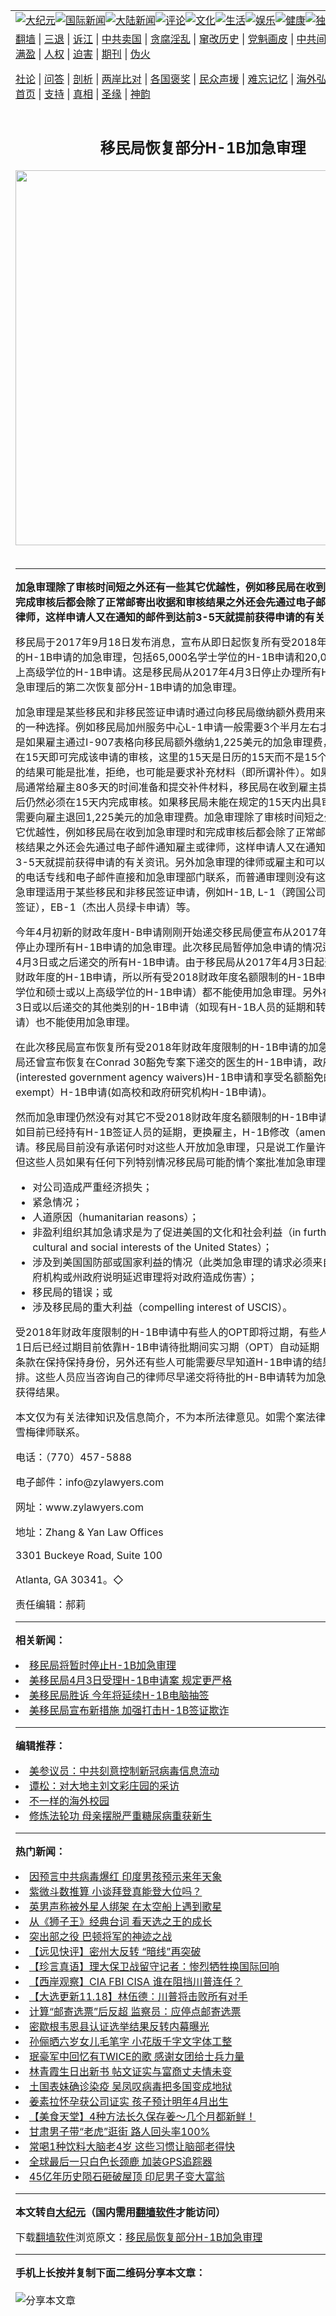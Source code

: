<a name="1" id="1" target="_blank"></a><span id="1"></span>
<table align=center border="0"><tr><td colspan="2" VALIGN=TOP><a href="https://github.com/addmgv395/djy/blob/master/gb/nsc413.md#1"><img src="https://raw.githubusercontent.com/addmgv395/www/master/t/djy/1.jpg" title="大纪元"></a><a href="https://github.com/addmgv395/djy/blob/master/gb/n24hr.md#1"><img src="https://raw.githubusercontent.com/addmgv395/www/master/t/djy/3.jpg" title="国际新闻"></a><a href="https://github.com/addmgv395/djy/blob/master/gb/nsc413.md#1"><img src="https://raw.githubusercontent.com/addmgv395/www/master/t/djy/4.jpg" title="大陆新闻"></a><a href="https://github.com/addmgv395/djy/blob/master/gb/news392.md#1"><img src="https://raw.githubusercontent.com/addmgv395/www/master/t/djy/5.jpg" title="评论"></a><a href="https://github.com/addmgv395/djy/blob/master/gb/news2007.md#1"><img src="https://raw.githubusercontent.com/addmgv395/www/master/t/djy/6.jpg" title="文化"></a><a href="https://github.com/addmgv395/djy/blob/master/gb/news2008.md#1"><img src="https://raw.githubusercontent.com/addmgv395/www/master/t/djy/7.jpg" title="生活"></a><a href="https://github.com/addmgv395/djy/blob/master/gb/ncyule.md#1"><img src="https://raw.githubusercontent.com/addmgv395/www/master/t/djy/8.jpg" title="娱乐"></a><a href="https://github.com/addmgv395/djy/blob/master/gb/nsc1002.md#1"><img src="https://raw.githubusercontent.com/addmgv395/www/master/t/djy/9.jpg" title="健康"><a href="https://github.com/addmgv395/djy/blob/master/gb/nf6092.md#1"><img src="https://raw.githubusercontent.com/addmgv395/www/master/t/djy/10a.jpg" title="独家"></a><a href="https://github.com/addmgv395/djy/blob/master/gb/nf4514.md#1"><img src="https://raw.githubusercontent.com/addmgv395/www/master/t/djy/12a.jpg" title="头条"></a></td></tr>
<tr><td colspan="2" VALIGN=TOP><a target="_blank" href="https://github.com/addmgv395/www/blob/master/README.md?zsrh#1">翻墙</a> | <a target="_blank" href="https://github.com/addmgv395/djy/blob/master/gb/nf5657.md#1">三退</a> | <a target="_blank" href="https://github.com/addmgv395/djy/blob/master/gb/nf6124.md#1">诉江</a> | <a target="_blank" href="https://github.com/addmgv395/djy/blob/master/gb/nf1176117.md#1">中共卖国</a> | <a target="_blank" href="https://github.com/addmgv395/djy/blob/master/gb/nf5773.md#1">贪腐淫乱</a> | <a target="_blank" href="https://github.com/addmgv395/djy/blob/master/gb/nf1176115.md#1">窜改历史</a> | <a target="_blank" href="https://github.com/addmgv395/djy/blob/master/gb/nf1176107.md#1">党魁画皮</a> | <a target="_blank" href="https://github.com/addmgv395/djy/blob/master/gb/nf1320400.md#1">中共间谍</a> | <a target="_blank" href="https://github.com/addmgv395/djy/blob/master/gb/nf1176114.md#1">破坏传统</a> | <a target="_blank" href="https://github.com/addmgv395/ntdtv/blob/master/gb/prog447_1.md#1">恶贯满盈</a> | <a target="_blank" href="https://github.com/addmgv395/djy/blob/master/gb/ncid278.md#1">人权</a> | <a target="_blank" href="https://github.com/addmgv395/djy/blob/master/gb/nf1176111.md#1">迫害</a> | <a target="_blank" href="https://gitlab.com/szzdlab/mh-qikan/blob/master/README.md#1">期刊</a> | <a target="_blank" href="https://github.com/addmgv395/djy/blob/master/gb/nf5562.md#1">伪火</a></p><p><a target="_blank" href="https://github.com/addmgv395/djy/blob/master/gb/9p.md#1">社论</a> | <a target="_blank" href="https://github.com/addmgv395/djy/blob/master/gb/nf4378.md#1">问答</a> | <a target="_blank" href="https://github.com/addmgv395/djy/blob/master/gb/nf5792.md#1">剖析</a> | <a target="_blank" href="https://github.com/addmgv395/djy/blob/master/gb/nf5735.md#1">两岸比对</a> | <a target="_blank" href="https://github.com/addmgv395/djy/blob/master/gb/nf6119.md#1">各国褒奖</a> | <a target="_blank" href="https://github.com/addmgv395/djy/blob/master/gb/nf6120.md#1">民众声援</a> | <a target="_blank" href="https://github.com/addmgv395/djy/blob/master/gb/nf1188594.md#1">难忘记忆</a> | <a target="_blank" href="https://github.com/addmgv395/djy/blob/master/gb/nf3180.md#1">海外弘传</a> | <a target="_blank" href="https://github.com/addmgv395/djy/blob/master/gb/nf5410.md#1">万人上访</a> | <a target="_blank" href="https://github.com/addmgv395/www/blob/master/README.md?zsrh#1">平台首页</a> | <a target="_blank" href="https://github.com/addmgv395/djy/blob/master/gb/nf4386.md#1">支持</a> | <a target="_blank" href="https://github.com/addmgv395/djy/blob/master/gb/nf4389.md#1">真相</a> | <a target="_blank" href="https://github.com/addmgv395/djy/blob/master/gb/nf5790.md#1">圣缘</a> | <a target="_blank" href="https://github.com/addmgv395/djy/blob/master/gb/nf4786.md#1">神韵</a></td></tr>
<tr><td VALIGN=TOP width="626"><h2 align=center>移民局恢复部分H-1B加急审理</h2>
<img width="600" src="https://i.epochtimes.com/assets/uploads/2020/11/us-election-voter-fraud__1200x800-320x200.jpg" />
<h6></h6>
<hr>
	<p><strong>加急审理除了审核时间短之外还有一些其</strong><strong>它</strong><strong>优越性，例如<ahref="https://github.com/addmgv395/djy/blob/master/gb/tag/%E7%A7%BB%E6%B0%91%E5%B1%80.md#1">移民局</a>在收到加急审理时和完成审核后都会除了正常邮寄出收据和审核结果之外还会先通过电子邮件通知雇主或律师，这样申请人又在通知的邮件到达前</strong><strong>3-5</strong><strong>天就提前获得申请的有关资讯。</strong></p>
<p><ahref="https://github.com/addmgv395/djy/blob/master/gb/tag/%E7%A7%BB%E6%B0%91%E5%B1%80.md#1">移民局</a>于2017年9月18日发布消息，宣布从即日起恢复所有受2018年财政年度限制的H-1B申请的加急审理，包括65,000名学士学位的H-1B申请和20,000名硕士或以上高级学位的H-1B申请。这是移民局从2017年4月3日停止办理所有H-1B申请的加急审理后的第二次恢复部分H-1B申请的加急审理。</p>
<p>加急审理是某些移民和非移民签证申请时通过向移民局缴纳额外费用来加速申请审理的一种选择。例如移民局加州服务中心L-1申请一般需要3个半月左右才能出结果，但是如果雇主通过I-907表格向移民局额外缴纳1,225美元的加急审理费，那么移民局在15天即可完成该申请的审核，这里的15天是日历的15天而不是15个工作日。审核的结果可能是批准，拒绝，也可能是要求补充材料（即所谓补件）。如果补件的话移民局通常给雇主80多天的时间准备和提交补件材料，移民局在收到雇主提供的补件材料后仍然必须在15天内完成审核。如果移民局未能在规定的15天内出具审核结果的话需要向雇主退回1,225美元的加急审理费。加急审理除了审核时间短之外还有一些其它优越性，例如移民局在收到加急审理时和完成审核后都会除了正常邮寄出收据和审核结果之外还会先通过电子邮件通知雇主或律师，这样申请人又在通知的邮件到达前3-5天就提前获得申请的有关资讯。另外加急审理的律师或雇主和可以通过加急审理的电话专线和电子邮件直接和加急审理部门联系，而普通审理则没有这些优越性。加急审理适用于某些移民和非移民签证申请，例如H-1B, L-1（跨国公司管理人员工作签证），EB-1（杰出人员绿卡申请）等。</p>
<p>今年4月初新的财政年度H-B申请刚刚开始递交移民局便宣布从2017年4月3日起将停止办理所有H-1B申请的加急审理。此次移民局暂停加急申请的情况适用于2017年4月3日或之后递交的所有H-1B申请。由于移民局从2017年4月3日起开始接收2018财政年度的H-1B申请，所以所有受2018财政年度名额限制的H-1B申请（包括学社学位和硕士或以上高级学位的H-1B申请）都不能使用加急审理。另外在2017年4月3日或以后递交的其他类别的H-1B申请（如现有H-1B人员的延期和转换雇主的申请）也不能使用加急审理。</p>
<p>在此次移民局宣布恢复所有受2018年财政年度限制的H-1B申请的加急审理之前移民局还曾宣布恢复在Conrad 30豁免专案下递交的医生的H-1B申请，政府机构豁免的(interested government agency waivers)H-1B申请和享受名额豁免的（Cap-exempt）H-1B申请(如高校和政府研究机构H-1B申请)。</p>
<p>然而加急审理仍然没有对其它不受2018财政年度名额限制的H-1B申请类别开放，例如目前已经持有H-1B签证人员的延期，更换雇主，H-1B修改（amendment）等申请。移民局目前没有承诺何时对这些人开放加急审理，只是说工作量许可时再开放。但这些人员如果有任何下列特别情况移民局可能酌情个案批准加急审理：</p>
<ul>
<li>对公司造成严重经济损失；</li>
<li>紧急情况；</li>
<li>人道原因（humanitarian reasons）；</li>
<li>非盈利组织其加急请求是为了促进美国的文化和社会利益（in furtherance of the cultural and social interests of the United States）；</li>
<li>涉及到美国国防部或国家利益的情况（此类加急审理的请求必须来自美国官方政府机构或州政府说明延迟审理将对政府造成伤害）；</li>
<li>移民局的错误；或</li>
<li>涉及移民局的重大利益（compelling interest of USCIS）。</li>
</ul>
<p>受2018年财政年度限制的H-1B申请中有些人的OPT即将过期，有些人的OPT在4月1日后已经过期目前依靠H-1B申请待批期间实习期（OPT）自动延期（Cap-gap）条款在保持保持身份，另外还有些人可能需要尽早知道H-1B申请的结果以便做出安排。这些人员应当咨询自己的律师尽早递交将待批的H-B申请转为加急审理以便早日获得结果。</p>
<p>本文仅为有关法律知识及信息简介，不为本所法律意见。如需个案法律咨询，可与张雪梅律师联系。</p>
<p>电话：（770）457-5888</p>
<p>电子邮件：info@zylawyers.com</p>
<p>网址：www.zylawyers.com</p>
<p>地址：Zhang &amp; Yan Law Offices</p>
<p>3301 Buckeye Road, Suite 100</p>
<p>Atlanta, GA 30341。◇</p>
<p>责任编辑：郝莉</p>
	
<hr>


<strong>相关新闻：</strong>
<li><a href="https://github.com/addmgv395/djy/blob/master/gb/17/3/11/n8897922.md#1">移民局将暂时停止H-1B加急审理</a></li>
<li><a href="https://github.com/addmgv395/djy/blob/master/gb/17/3/16/n8931812.md#1">美移民局4月3日受理H-1B申请案 规定更严格</a></li>
<li><a href="https://github.com/addmgv395/djy/blob/master/gb/17/3/29/n8980449.md#1">美移民局胜诉 今年将延续H-1B电脑抽签</a></li>
<li><a href="https://github.com/addmgv395/djy/blob/master/gb/17/4/3/n8997666.md#1">美移民局宣布新措施 加强打击H-1B签证欺诈</a></li>
<hr>


<strong>编辑推荐：</strong>
<li><a href="https://github.com/onzhi266/djy/blob/master/gb/20/2/22/n11887949.md#1">美参议员：中共刻意控制新冠病毒信息流动</a></li>
<li><a href="https://github.com/tsiac2612/djy/blob/master/gb/18/10/4/n10761251.md#1" target="_blank">谭松：对大地主刘文彩庄园的采访</a></li><li><a href="https://github.com/addmgv395/djy/blob/master/gb/18/6/9/n10469652.md?dfh#1" target="_blank">不一样的海外校园</a></li><li><a href="https://github.com/tsiac2612/djy/blob/master/gb/16/2/11/n4637812.md#1" target="_blank">修炼法轮功 母亲摆脱严重糖尿病重获新生</a></li>
<hr>

<strong>热门新闻：</strong>
<li><a href="https://github.com/bqnfme328/djy/blob/master/gb/20/11/15/n12550540.md#1">因预言中共病毒爆红 印度男孩预示来年天象</a></li>
<li><a href="https://github.com/bqnfme328/djy/blob/master/gb/20/11/13/n12546586.md#1">紫微斗数推算  小谈拜登真能登大位吗？</a></li>
<li><a href="https://github.com/bqnfme328/djy/blob/master/gb/20/11/16/n12553064.md#1">英男声称被外星人绑架 在太空船上遇到歌星</a></li>
<li><a href="https://github.com/bqnfme328/djy/blob/master/gb/20/11/17/n12556457.md#1">从《狮子王》经典台词 看天选之王的成长</a></li>
<li><a href="https://github.com/bqnfme328/djy/blob/master/gb/20/11/11/n12541883.md#1">突出部之役 巴顿将军的神迹之战</a></li>
<li><a href="https://github.com/bqnfme328/djy/blob/master/gb/20/11/19/n12562256.md#1">【远见快评】密州大反转 “暗线”再突破</a></li>
<li><a href="https://github.com/bqnfme328/djy/blob/master/gb/20/11/19/n12561089.md#1">【珍言真语】理大保卫战留守记者：惨烈牺牲换国际回响</a></li>
<li><a href="https://github.com/bqnfme328/djy/blob/master/gb/20/11/19/n12560349.md#1">【西岸观察】CIA FBI CISA 谁在阻挡川普连任？</a></li>
<li><a href="https://github.com/bqnfme328/djy/blob/master/gb/20/11/18/n12558221.md#1">【大选更新11.18】林伍德：川普将击败所有对手</a></li>
<li><a href="https://github.com/bqnfme328/djy/blob/master/gb/20/11/18/n12557575.md#1">计算“邮寄选票”后反超 监察员：应停点邮寄选票</a></li>
<li><a href="https://github.com/bqnfme328/djy/blob/master/gb/20/11/18/n12559329.md#1">密歇根韦恩县认证选举结果反转内幕曝光</a></li>
<li><a href="https://github.com/bqnfme328/djy/blob/master/gb/20/11/18/n12559155.md#1">孙俪晒六岁女儿毛笔字 小花版千字文字体工整</a></li>
<li><a href="https://github.com/bqnfme328/djy/blob/master/gb/20/11/17/n12556222.md#1">珉豪军中回忆有TWICE的歌 感谢女团给士兵力量</a></li>
<li><a href="https://github.com/bqnfme328/djy/blob/master/gb/20/11/17/n12556732.md#1">林青霞生日出新书 帖文证实与富商丈夫情未变</a></li>
<li><a href="https://github.com/bqnfme328/djy/blob/master/gb/20/11/17/n12557059.md#1">土国表妹确诊染疫 吴凤叹病毒把多国变成地狱</a></li>
<li><a href="https://github.com/bqnfme328/djy/blob/master/gb/20/11/19/n12560394.md#1">姜素拉怀孕获公司证实 孩子预计明年4月出生</a></li>
<li><a href="https://github.com/bqnfme328/djy/blob/master/gb/20/11/18/n12557834.md#1">【美食天堂】4种方法长久保存姜～几个月都新鲜！</a></li>
<li><a href="https://github.com/bqnfme328/djy/blob/master/gb/20/11/17/n12555428.md#1">甘肃男子带“老虎”逛街 路人回头率100%</a></li>
<li><a href="https://github.com/bqnfme328/djy/blob/master/gb/20/11/11/n12542173.md#1">常喝1种饮料大脑老4岁 这些习惯让脑部老得快</a></li>
<li><a href="https://github.com/bqnfme328/djy/blob/master/gb/20/11/18/n12557479.md#1">全球最后一只白色长颈鹿 加装GPS追踪器</a></li>
<li><a href="https://github.com/bqnfme328/djy/blob/master/gb/20/11/18/n12557985.md#1">45亿年历史陨石砸破屋顶 印尼男子变大富翁</a></li>
<hr>

<strong>本文转自<a href="https://www.epochtimes.com">大纪元</a>（国内需用<a href="https://github.com/addmgv395/www/blob/master/README.md#8">翻墙软件</a>才能访问）</strong><p>下载<a href="https://github.com/addmgv395/www/blob/master/README.md#8">翻墙软件</a>浏览原文：<a href="https://www.epochtimes.com/gb/17/9/24/n9665557.htm">移民局恢复部分H-1B加急审理</a></p><hr>

<strong>手机上长按并复制下面二维码分享本文章：</strong><br><br><img src="https://chart.apis.google.com/chart?cht=qr&chs=240x240&choe=UTF-8&chld=M|2&chl=https://github.com/addmgv395/djy/blob/master/gb/17/9/24/n9665557.md%231" title="分享本文章"></td><td VALIGN=TOP><a href="https://github.com/addmgv395/djy/blob/master/gb/16/1/21/n4622075.md?dfh#1" target="_blank"><img src="https://raw.githubusercontent.com/addmgv395/djy/master/gb/300/wei-f1.jpg" title="中共的伪火骗局"  alt="中共的伪火骗局"></a><br><a href="https://github.com/addmgv395/www/blob/master/README.md?dfh#9" target="_blank"><img src="https://raw.githubusercontent.com/addmgv395/djy/master/gb/300/yong-h.jpg" title="永恒的见证"  alt="永恒的见证"></a><br><a href="https://github.com/addmgv395/djy/blob/master/gb/13/9/29/n3974789.md?dfh#1" target="_blank"><img src="https://raw.githubusercontent.com/addmgv395/djy/master/gb/300/shang-lnz.jpg" title="善良女子被中共投男牢"  alt="善良女子被中共投男牢"></a><br><a href="https://github.com/addmgv395/djy/blob/master/gb/16/3/16/n4663449.md?dfh#1" target="_blank"><img src="https://raw.githubusercontent.com/addmgv395/djy/master/gb/300/huo-z3.jpg" title="警卫目击活摘器官"  alt="警卫目击活摘器官"></a><br><a href="https://github.com/addmgv395/djy/blob/master/gb/16/8/7/n8177641.md?dfh#1" target="_blank"><img src="https://raw.githubusercontent.com/addmgv395/djy/master/gb/300/huo-z4.jpg" title="证人描述活摘恐怖"  alt="证人描述活摘恐怖"></a><br><a href="https://github.com/addmgv395/djy/blob/master/gb/10/4/19/n2881569.md?dfh#1" target="_blank"><img src="https://raw.githubusercontent.com/addmgv395/djy/master/gb/300/huo-z1.jpg" title="揭开活摘器官黑幕"  alt="揭开活摘器官黑幕"></a><br><a href="https://github.com/addmgv395/djy/blob/master/gb/10/11/7/n3077476.md?dfh#1" target="_blank"><img src="https://raw.githubusercontent.com/addmgv395/djy/master/gb/300/ma-ks.jpg" title="马克思的成魔之路"  alt="马克思的成魔之路"></a><br><a href="https://github.com/addmgv395/djy/blob/master/gb/14/6/9/n4173977.md?dfh#1" target="_blank"><img src="https://raw.githubusercontent.com/addmgv395/djy/master/gb/300/chang-zs.jpg" title="藏字石 蕴天机"  alt="藏字石 蕴天机"></a><br><a href="https://github.com/addmgv395/djy/blob/master/gb/18/5/10/n10381511.md?dfh#1" target="_blank"><img src="https://raw.githubusercontent.com/addmgv395/djy/master/gb/300/st1.jpg" title="关注3亿人三退"  alt="关注3亿人三退"></a><br><a href="https://github.com/addmgv395/djy/blob/master/gb/18/3/21/n10237682.md?dfh#1" target="_blank"><img src="https://raw.githubusercontent.com/addmgv395/djy/master/gb/300/jie-t.jpg" title="解体中共复兴中华"  alt="解体中共复兴中华"></a><br><a href="https://github.com/addmgv395/djy/blob/master/gb/9/2/9/n2422991.md?dfh#1" target="_blank"><img src="https://raw.githubusercontent.com/addmgv395/djy/master/gb/300/gao-zs.jpg" title="中共迫害良心律师"  alt="中共迫害良心律师"></a><br><a href="https://github.com/addmgv395/djy/blob/master/gb/18/12/9/n10900044.md?dfh#1" target="_blank"><img src="https://raw.githubusercontent.com/addmgv395/djy/master/gb/300/sj1.jpg" title="303万人举报江泽民"  alt="303万人举报江泽民"></a><br><a href="https://github.com/addmgv395/djy/blob/master/gb/18/8/28/n10672014.md?dfh#1" target="_blank"><img src="https://raw.githubusercontent.com/addmgv395/djy/master/gb/300/sj2.jpg" title="这些官员为何起诉江泽民"  alt="这些官员为何起诉江泽民"></a><br><a href="https://github.com/addmgv395/djy/blob/master/gb/8/12/18/n2367165.md?dfh#1" target="_blank"><img src="https://raw.githubusercontent.com/addmgv395/djy/master/gb/300/liangan.jpg" title="海峡两岸的强烈对比"  alt="海峡两岸的强烈对比"></a><br><a href="https://github.com/addmgv395/djy/blob/master/gb/15/12/10/n4593139.md?dfh#1" target="_blank"><img src="https://raw.githubusercontent.com/addmgv395/djy/master/gb/300/jia-ndzl.jpg" title="加拿大总理的贺信"  alt="加拿大总理的贺信"></a><br><a href="https://github.com/addmgv395/djy/blob/master/gb/11/6/17/n3289382.md?dfh#1" target="_blank"><img src="https://raw.githubusercontent.com/addmgv395/djy/master/gb/300/xiao-wd.jpg" title="探寻真相兼听则明"  alt="探寻真相兼听则明"></a><br><a href="https://github.com/addmgv395/djy/blob/master/gb/18/10/27/n10812623.md?dfh#1" target="_blank"><img src="https://raw.githubusercontent.com/addmgv395/djy/master/gb/300/yindu.jpg" title="印度媒体报道东方"  alt="印度媒体报道东方"></a><br><a href="https://github.com/addmgv395/djy/blob/master/gb/18/6/9/n10469652.md?dfh#1" target="_blank"><img src="https://raw.githubusercontent.com/addmgv395/djy/master/gb/300/xie-j.jpg" title="不一样的海外校园"  alt="不一样的海外校园"></a><br><a href="https://github.com/addmgv395/djy/blob/master/gb/7/4/5/n1669415.md?dfh#1" target="_blank"><img src="https://raw.githubusercontent.com/addmgv395/djy/master/gb/300/li-up.jpg" title="从大师到徒弟的传奇"  alt="从大师到徒弟的传奇"></a><br><a href="https://github.com/addmgv395/djy/blob/master/gb/17/5/26/n9191512.md?dfh#1" target="_blank"><img src="https://raw.githubusercontent.com/addmgv395/djy/master/gb/300/zfl2.jpg" title="亿万人与东方一本奇书"  alt="亿万人与东方一本奇书"></a><br><a href="https://github.com/addmgv395/djy/blob/master/gb/13/11/27/n4020290.md?dfh#1" target="_blank"><img src="https://raw.githubusercontent.com/addmgv395/djy/master/gb/300/zhen-h.jpg" title="大陆见不到的震撼场面"  alt="大陆见不到的震撼场面"></a><br><a href="https://github.com/addmgv395/djy/blob/master/gb/15/7/17/n4482910.md?dfh#1" target="_blank"><img src="https://raw.githubusercontent.com/addmgv395/djy/master/gb/300/dalu-sk.jpg" title="人心向善 大陆当初盛况"  alt="人心向善 大陆当初盛况"></a><br><a href="https://github.com/addmgv395/djy/blob/master/gb/19/1/5/n10955468.md?dfh#1" target="_blank"><img src="https://raw.githubusercontent.com/addmgv395/djy/master/gb/300/zfl1.jpg" title="追寻真理 这书讲什么"  alt="追寻真理 这书讲什么"></a><br><a href="https://github.com/addmgv395/www/blob/master/README.md?dfh#1" target="_blank"><img src="https://raw.githubusercontent.com/addmgv395/djy/master/gb/300/fq1.jpg" title="下载免费翻墙软件"  alt="下载免费翻墙软件"></a><br></td></tr></table>
